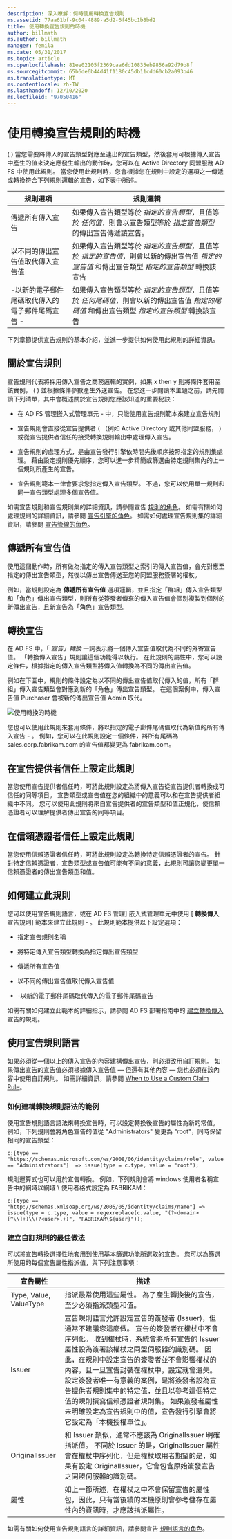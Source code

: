 ```yaml
---
description: 深入瞭解：何時使用轉換宣告規則
ms.assetid: 77aa61bf-9c04-4889-a5d2-6f45bc1b8bd2
title: 使用轉換宣告規則的時機
author: billmath
ms.author: billmath
manager: femila
ms.date: 05/31/2017
ms.topic: article
ms.openlocfilehash: 81ee02105f2369caa6dd10835eb9856a92d79b8f
ms.sourcegitcommit: 65b6de6b44d41f1180c45db11cdd60cb2a093b46
ms.translationtype: MT
ms.contentlocale: zh-TW
ms.lasthandoff: 12/10/2020
ms.locfileid: "97050416"
---
```

# <a name="when-to-use-a-transform-claim-rule"></a>使用轉換宣告規則的時機
\( \) 當您需要將傳入的宣告類型對應至連出的宣告類型，然後套用可根據傳入宣告中產生的值來決定應發生輸出的動作時，您可以在 Active Directory 同盟服務 AD FS 中使用此規則。 當您使用此規則時，您會根據您在規則中設定的選項之一傳遞或轉換符合下列規則邏輯的宣告，如下表中所述。

|規則選項|規則邏輯|
|---------------|--------------|
|傳遞所有傳入宣告|如果傳入宣告類型等於 *指定的宣告類型*，且值等於 *任何值*，則會以宣告類型等於 *指定宣告類型* 的傳出宣告傳遞該宣告。|
|以不同的傳出宣告值取代傳入宣告值|如果傳入宣告類型等於 *指定的宣告類型*，且值等於 *指定的宣告值*，則會以新的傳出宣告值 *指定的宣告值* 和傳出宣告類型 *指定的宣告類型* 轉換該宣告|
|\-以新的電子郵件尾碼取代傳入的電子郵件尾碼宣告 \-|如果傳入宣告類型等於 *指定的宣告類型*，且值等於 *任何尾碼值*，則會以新的傳出宣告值 *指定的尾碼值* 和傳出宣告類型 *指定的宣告類型* 轉換該宣告|

下列章節提供宣告規則的基本介紹，並進一步提供如何使用此規則的詳細資訊。

## <a name="about-claim-rules"></a>關於宣告規則
宣告規則代表將採用傳入宣告之商務邏輯的實例，如果 x then y 則將條件套用至該實例， \( \) 並根據條件參數產生外送宣告。 在您進一步閱讀本主題之前，請先閱讀下列清單，其中會概述關於宣告規則您應該知道的重要秘訣：

-   在 AD FS 管理嵌入式管理單元 \- 中，只能使用宣告規則範本來建立宣告規則

-   宣告規則會直接從宣告提供者 \( （例如 Active Directory 或其他同盟服務， \) 或從宣告提供者信任的接受轉換規則輸出中處理傳入宣告。

-   宣告規則的處理方式，是由宣告發行引擎依時間先後順序按照指定的規則集處理。 藉由設定規則優先順序，您可以進一步精簡或篩選由特定規則集內的上一個規則所產生的宣告。

-   宣告規則範本一律會要求您指定傳入宣告類型。 不過，您可以使用單一規則和同一宣告類型處理多個宣告值。

如需宣告規則和宣告規則集的詳細資訊，請參閱宣告 [規則的角色](The-Role-of-Claim-Rules.md)。 如需有關如何處理規則的詳細資訊，請參閱 [宣告引擎的角色](The-Role-of-the-Claims-Engine.md)。 如需如何處理宣告規則集的詳細資訊，請參閱 [宣告管線的角色](The-Role-of-the-Claims-Pipeline.md)。

## <a name="pass-through-all-claim-values"></a>傳遞所有宣告值
使用這個動作時，所有做為指定的傳入宣告類型之索引的傳入宣告值，會先對應至指定的傳出宣告類型，然後以傳出宣告傳送至您的同盟服務簽署的權杖。

例如，當規則設定為 **傳遞所有宣告值** 選項邏輯，並且指定「群組」傳入宣告類型和「角色」傳出宣告類型，則所有從簽發者傳來的傳入宣告值會個別複製到個別的新傳出宣告，且新宣告為「角色」宣告類型。

## <a name="transforming-a-claim"></a>轉換宣告
在 AD FS 中，「 *宣告」轉換* 一詞表示將一個傳入宣告值取代為不同的外寄宣告值。 「轉換傳入宣告」規則讓這個功能得以執行。 在此規則的屬性中，您可以設定條件，根據指定的傳入宣告類型將傳入值轉換為不同的傳出宣告值。

例如在下圖中，規則的條件設定為以不同的傳出宣告值取代傳入的值，所有「群組」傳入宣告類型會對應到新的「角色」傳出宣告類型。 在這個案例中，傳入宣告值 Purchaser 會被新的傳出宣告值 Admin 取代。

![使用轉換的時機](media/adfs2_transform.gif)

您也可以使用此規則來套用條件，將以指定的電子郵件尾碼值取代為新值的所有傳入宣告 \- 。 例如，您可以在此規則設定一個條件，將所有尾碼為 sales.corp.fabrikam.com 的宣告值都變更為 fabrikam.com。

## <a name="configuring-this-rule-on-a-claims-provider-trust"></a>在宣告提供者信任上設定此規則
當您使用宣告提供者信任時，可將此規則設定為將傳入宣告從宣告提供者轉換成可信任的同等項目。 宣告類型或宣告值在您的組織中的意義可以和在宣告提供者組織中不同。 您可以使用此規則將來自宣告提供者的宣告類型和值正規化，使信賴憑證者可以理解提供者傳出宣告的同等項目。

## <a name="configuring-this-rule-on-a-relying-party-trust"></a>在信賴憑證者信任上設定此規則
當您使用信賴憑證者信任時，可將此規則設定為轉換特定信賴憑證者的宣告。 針對特定信賴憑證者，宣告類型或宣告值可能有不同的意義，此規則可讓您變更單一信賴憑證者的傳出宣告類型和值。

## <a name="how-to-create-this-rule"></a>如何建立此規則
您可以使用宣告規則語言，或在 AD FS 管理] 嵌入式管理單元中使用 [ **轉換傳入** 宣告規則] 範本來建立此規則 \- 。 此規則範本提供以下設定選項：

-   指定宣告規則名稱

-   將特定傳入宣告類型轉換為指定傳出宣告類型

-   傳遞所有宣告值

-   以不同的傳出宣告值取代傳入宣告值

-   \-以新的電子郵件尾碼取代傳入的電子郵件尾碼宣告 \-

如需有關如何建立此範本的詳細指示，請參閱 AD FS 部署指南中的 [建立轉換傳入](/previous-versions/windows/it-pro/windows-server-2012-R2-and-2012/dd807068(v=ws.11)) 宣告的規則。

## <a name="using-the-claim-rule-language"></a>使用宣告規則語言
如果必須從一個以上的傳入宣告的內容建構傳出宣告，則必須改用自訂規則。 如果傳出宣告的宣告值必須根據傳入宣告值 — 但還有其他內容 — 您也必須在該內容中使用自訂規則。 如需詳細資訊，請參閱 [When to Use a Custom Claim Rule](When-to-Use-a-Custom-Claim-Rule.md)。

### <a name="examples-of-how-to-construct-a-transform-rule-syntax"></a>如何建構轉換規則語法的範例
使用宣告規則語言語法來轉換宣告時，可以設定轉換後宣告的屬性為新的常值。 例如，下列規則會將角色宣告的值從 "Administrators" 變更為 "root"，同時保留相同的宣告類型：

```
c:[type == "https://schemas.microsoft.com/ws/2008/06/identity/claims/role", value == "Administrators"]  => issue(type = c.type, value = "root");
```

規則運算式也可以用於宣告轉換。 例如，下列規則會將 windows 使用者名稱宣告中的網域以網域 \\ 使用者格式設定為 FABRIKAM：

```
c:[type == "http://schemas.xmlsoap.org/ws/2005/05/identity/claims/name"] => issue(type = c.type, value = regexreplace(c.value, "(?<domain>[^\\]+)\\(?<user>.+)", "FABRIKAM\${user}"));
```

### <a name="best-practices-for-creating-custom-rules"></a>建立自訂規則的最佳做法
可以將宣告轉換選擇性地套用到使用基本篩選功能所選取的宣告。 您可以為篩選所使用的每個宣告屬性指派值，與下列注意事項：

|宣告屬性|描述|
|------------------|---------------|
|Type, Value, ValueType|指派最常使用這些屬性。 為了產生轉換後的宣告，至少必須指派類型和值。|
|Issuer|宣告規則語言允許設定宣告的簽發者 (Issuer)，但通常不建議您這麼做。 宣告的簽發者在權杖中不會序列化。 收到權杖時，系統會將所有宣告的 Issuer 屬性設為簽署該權杖之同盟伺服器的識別碼。 因此，在規則中設定宣告的簽發者並不會影響權杖的內容，且一旦宣告封裝在權杖中，設定就會遺失。 設定簽發者唯一有意義的案例，是將簽發者設為宣告提供者規則集中的特定值，並且以參考這個特定值的規則撰寫信賴憑證者規則集。 如果簽發者屬性未明確設定為宣告規則中的值，宣告發行引擎會將它設定為「本機授權單位」。|
|OriginalIssuer|和 Issuer 類似，通常不應該為 OriginalIssuer 明確指派值。 不同於 Issuer 的是，OriginalIssuer 屬性會在權杖中序列化，但是權杖取用者期望的是，如果有設定 OriginalIssuer，它會包含原始簽發宣告之同盟伺服器的識別碼。|
|屬性|如上一節所述，在權杖之中不會保留宣告的屬性包，因此，只有當後續的本機原則會參考儲存在屬性內的資訊時，才應該指派屬性。|

如需有關如何使用宣告規則語言的詳細資訊，請參閱宣告 [規則語言的角色](The-Role-of-the-Claim-Rule-Language.md)。

